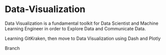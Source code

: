 # Data-Visualization
Data Visualization is a fundamental toolkit for Data Scientist and Machine Learning Engineer in order to Explore Data and Communicate Data. 

Learning GitKraken, then move to Data Visualization using Dash and Plotly

Branch
